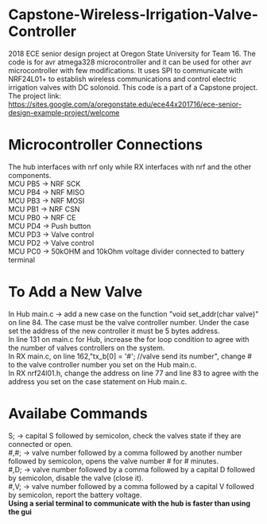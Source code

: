 # Capstone-Wireless-Irrigation-Valve-Controller
2018 ECE senior design project at Oregon State University for Team 16. 
The code is for avr atmega328 microcontroller and it can be used for other avr microcontroller with few modifications. It uses SPI to communicate with NRF24L01+ to establish wireless communications and control electric irrigation valves with DC solonoid. This code is a part of a Capstone project. The project link: https://sites.google.com/a/oregonstate.edu/ece44x201716/ece-senior-design-example-project/welcome
# Microcontroller Connections
The hub interfaces with nrf only while RX interfaces with nrf and the other components.<br />
MCU PB5 -> NRF SCK<br />
MCU PB4 -> NRF MISO<br />
MCU PB3 -> NRF MOSI<br />
MCU PB1 -> NRF CSN<br />
MCU PB0 -> NRF CE<br />
MCU PD4 -> Push button <br />
MCU PD3 -> Valve control<br />
MCU PD2 -> Valve control<br />
MCU PC0 -> 50kOHM and 10kOhm voltage divider connected to battery terminal
# To Add a New Valve
In Hub main.c -> add a new case on the function "void set_addr(char valve)" on line 84. The case must be the valve controller number. Under the case set the address of the new controller it must be 5 bytes address.<br /> 
In line 131 on main.c for Hub, increase the for loop condition to agree with the number of valves controllers on the system.<br /> 
In RX main.c, on line 162,"tx_b[0] = '#';  //valve send its number", change # to the valve controller number you set on the Hub main.c.<br /> 
In RX nrf24l01.h, change the address on line 77 and line  83 to agree with the address you set on the case statement on Hub main.c.<br /> 
# Availabe Commands
S; -> capital S followed by semicolon, check the valves state if they are connected or open.<br />
#,#; -> valve number followed by a comma followed by another number followed by semicolon, opens the valve number # for # minutes.<br />
#,D; -> valve number followed by a comma followed by a capital D followed by semicolon, disable the valve (close it).<br />
#,V; -> valve number followed by a comma followed by a capital V followed by semicolon, report the battery voltage.<br />
**Using a serial terminal to communicate with the hub is faster than using the gui**
